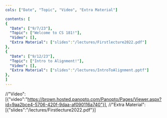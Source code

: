 ```yaml
---
cols: ["Date", "Topic", "Video", "Extra Material"]

contents: [
{
  "Date": ["9/7/23"],
  "Topic": ["Welcome to CS 181!"],
  "Video": [],
  "Extra Material": ["slides":"/lectures/Firstlecture2022.pdf"]
},
{
  "Date": ["9/12/23"],
  "Topic": ["Intro to Alignment!"],
  "Video": [],
  "Extra Material": ["slides":"/lectures/IntroToAlignment.pptf"]
},
]
---
```

//"Video": [{"video":"https://brown.hosted.panopto.com/Panopto/Pages/Viewer.aspx?id=9aa2bce4-5706-420f-9daa-af090116a740"}],
//"Extra Material": [{"slides":"/lectures/Firstlecture2022.pdf"}]